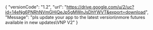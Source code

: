 { "versionCode": "1.2", "url": "https://drive.google.com/u/2/uc?id=14eNg6PNRhNVmGHiQeJp5gMWnJsDhYWVT&export=download", "Message": "pls update your app to the latest version\nmore futures available in new updates\VNP V2" }
